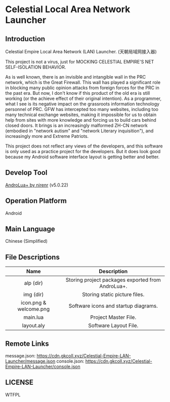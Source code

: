 # Celestial Local Area Network Launcher

## Introduction

Celestial Empire Local Area Network (LAN) Launcher. (天朝局域网接入器)

This project is not a virus, just for MOCKING CELESTIAL EMPIRE'S NET SELF-ISOLATION BEHAVIOR.

As is well known, there is an invisible and intangible wall in the PRC network, which is the Great Firewall. This wall has played a significant role in blocking many public opinion attacks from foreign forces for the PRC in the past era. But now, I don't know if this product of the old era is still working (or the achieve effect of their original intention). As a programmer, what I see is its negative impact on the grassroots information technology personnel of PRC. GFW has intercepted too many websites, including too many technical exchange websites, making it impossible for us to obtain help from sites with more knowledge and forcing us to build cars behind closed doors. It brings is an increasingly malformed ZH-CN network (embodied in "network autism" and "network Literary inquisition"), and increasingly more and Extreme Patriots.

This project does not reflect any views of the developers, and this software is only used as a practice project for the developers. But it does look good because my Android software interface layout is getting better and better.

## Develop Tool

[AndroLua+ by nirenr](https://github.com/nirenr/AndroLua_pro) (v5.0.22)

## Operation Platform

Android

## Main Language

Chinese (Simplified)

## File Descriptions

|          Name          |                         Description                          |
| :--------------------: | :----------------------------------------------------------: |
|       alp (dir)        |      Storing project packages exported from AndroLua+.       |
|       img (dir)        |                Storing static picture files.                 |
| icon.png & welcome.png |             Software icons and startup diagrams.             |
|        main.lua        |                     Project Master File.                     |
|       layout.aly       |                    Software Layout File.                     |

## Remote Links

message.json: https://cdn.gkcoll.xyz/Celestial-Empire-LAN-Launcher/message.json
console.json: https://cdn.gkcoll.xyz/Celestial-Empire-LAN-Launcher/console.json

## LICENSE

WTFPL
